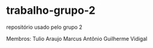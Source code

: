 # trabalho-grupo-2
repositório usado pelo grupo 2

Membros:
Tulio Araujo 
Marcus Antônio 
Guilherme Vidigal
